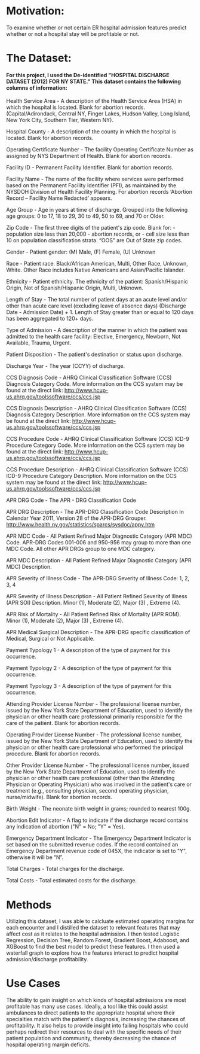# Motivation:
To examine whether or not certain ER hospital admission features predict whether or not a hospital stay will be profitable or not.

# The Dataset:
#### For this project, I used the De-identified "HOSPITAL DISCHARGE DATASET (2012) FOR NY STATE." This dataset contains the following columns of information:

Health Service Area	- A description of the Health Service Area (HSA) in which the hospital is located. Blank for abortion records. (Capital/Adirondack, Central NY, Finger Lakes, Hudson Valley, Long Island, New York City, Southern Tier, Western NY).

Hospital County	- A description of the county in which the hospital is located. Blank for abortion records.

Operating Certificate Number - The facility Operating Certificate Number as assigned by NYS Department of Health. Blank for abortion records.
	
Facility ID	- Permanent Facility Identifier. Blank for abortion records.

Facility Name	- The name of the facility where services were performed based on the Permanent Facility Identifier (PFI), as maintained by the NYSDOH Division of Health Facility Planning. For abortion records ‘Abortion Record – Facility Name Redacted’ appears.

Age Group	- Age in years at time of discharge. Grouped into the following age groups: 0 to 17, 18 to 29, 30 to 49, 50 to 69, and 70 or Older.

Zip Code - The first three digits of the patient's zip code. Blank for: - population size less than 20,000 - abortion records, or - cell size less than 10 on population classification strata. “OOS” are Out of State zip codes.

Gender - Patient gender: (M) Male, (F) Female, (U) Unknown

Race - Patient race. Black/African American, Multi, Other Race, Unknown, White. Other Race includes Native Americans and Asian/Pacific Islander.

Ethnicity - Patient ethnicity. The ethnicity of the patient: Spanish/Hispanic Origin, Not of Spanish/Hispanic Origin, Multi, Unknown.

Length of Stay - The total number of patient days at an acute level and/or other than acute care level (excluding leave of absence days) (Discharge Date - Admission Date) + 1. Length of Stay greater than or equal to 120 days has been aggregated to 120+ days.

Type of Admission	- A description of the manner in which the patient was admitted to the health care facility: Elective, Emergency, Newborn, Not Available, Trauma, Urgent.

Patient Disposition	- The patient's destination or status upon discharge.

Discharge Year - The year (CCYY) of discharge.
	
CCS Diagnosis Code - AHRQ Clinical Classification Software (CCS) Diagnosis Category Code. More information on the CCS system may be found at the direct link: http://www.hcup-us.ahrq.gov/toolssoftware/ccs/ccs.jsp

CCS Diagnosis Description - AHRQ Clinical Classification Software (CCS) Diagnosis Category Description. More information on the CCS system may be found at the direct link: http://www.hcup-us.ahrq.gov/toolssoftware/ccs/ccs.jsp
	
CCS Procedure Code - AHRQ Clinical Classification Software (CCS) ICD-9 Procedure Category Code. More information on the CCS system may be found at the direct link: http://www.hcup-us.ahrq.gov/toolssoftware/ccs/ccs.jsp

CCS Procedure Description - AHRQ Clinical Classification Software (CCS) ICD-9 Procedure Category Description. More information on the CCS system may be found at the direct link: http://www.hcup-us.ahrq.gov/toolssoftware/ccs/ccs.jsp
	
APR DRG Code - The APR - DRG Classification Code

APR DRG Description - The APR-DRG Classification Code Description In Calendar Year 2011, Version 28 of the APR-DRG Grouper. http://www.health.ny.gov/statistics/sparcs/sysdoc/appy.htm
	
APR MDC Code - All Patient Refined Major Diagnostic Category (APR MDC) Code. APR-DRG Codes 001-006 and 950-956 may group to more than one MDC Code. All other APR DRGs group to one MDC category.

APR MDC Description - All Patient Refined Major Diagnostic Category (APR MDC) Description.
	
APR Severity of Illness Code - The APR-DRG Severity of Illness Code: 1, 2, 3, 4
	
APR Severity of Illness Description	- All Patient Refined Severity of Illness (APR SOI) Description. Minor (1), Moderate (2), Major (3) , Extreme (4).
	
APR Risk of Mortality	- All Patient Refined Risk of Mortality (APR ROM). Minor (1), Moderate (2), Major (3) , Extreme (4).
	
APR Medical Surgical Description - The APR-DRG specific classification of Medical, Surgical or Not Applicable.
	
Payment Typology 1 - A description of the type of payment for this occurrence.

Payment Typology 2 - A description of the type of payment for this occurrence.
	
Payment Typology 3 - A description of the type of payment for this occurrence.
	
Attending Provider License Number - The professional license number, issued by the New York State Department of Education, used to identify the physician or other health care professional primarily responsible for the care of the patient. Blank for abortion records.
	
Operating Provider License Number - The professional license number, issued by the New York State Department of Education, used to identify the physician or other health care professional who performed the principal procedure. Blank for abortion records.
	
Other Provider License Number - The professional license number, issued by the New York State Department of Education, used to identify the physician or other health care professional (other than the Attending Physician or Operating Physician) who was involved in the patient's care or treatment (e.g., consulting physician, second operating physician, nurse/midwife). Blank for abortion records.
	
Birth Weight - The neonate birth weight in grams; rounded to nearest 100g.

Abortion Edit Indicator - A flag to indicate if the discharge record contains any indication of abortion ("N" = No; "Y" = Yes).
	
Emergency Department Indicator - The Emergency Department Indicator is set based on the submitted revenue codes. If the record contained an Emergency Department revenue code of 045X, the indicator is set to "Y", otherwise it will be “N”.

Total Charges - Total charges for the discharge.

Total Costs - Total estimated costs for the discharge.

# Methods

Utilizing this dataset, I was able to calcluate estimated operating margins for each encounter and I distilled the dataset to relevant features that may affect cost as it relates to the hospital admission. 
I then tested Logistic Regression, Decision Tree, Random Forest, Gradient Boost, Adaboost, and XGBoost to find the best model to predict these features. I then used a waterfall graph to explore how the features interact to predict hospital admission/discharge profitability.

# Use Cases

The ability to gain insight on which kinds of hospital admissions are most profitable has many use cases. Ideally, a tool like this could assist ambulances to direct patients to the appropriate hospital where their specialties match with the patient's diagnosis, increasing the chances of profitability. It also helps to provide insight into failing hospitals who could perhaps redirect their resources to deal with the specific needs of their patient population and community, thereby decreasing the chance of hospital operating margin deficits. 
